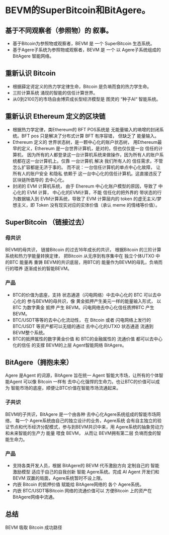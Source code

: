 # BEVM的SuperBitcoin和BitAgere。

## 基于不同观察者（参照物）的 叙事。
- 基于Bitcoin为参照物或观察者，BEVM 是 一个 SuperBitcoin 生态系统。
- 基于Agere子系统为参照物或观察者，BEVM 是 一个 以 Agere子系统组成的 BitAgere 智能网络。

## 重新认识 Bitcoin
- 根据薛定谔定义的热力学定律生命，Bitcoin 是负墒而食的热力学生命。
- 三阶计算系统 涌现的智能的信任计算世界。
- 从0到2100万的市场自由博弈成长型经济模型是 图灵的 “种子AI“ 智能系统。

## 重新认识 Ethereum 定义的区块链
-  根据热力学定律，类Ethereum的 BFT POS系统是 无能量输入的墒增的封闭系统。BFT pos 只是解决了分布式计算 BFT 有序容错， 但缺乏了 能量输入。
-  Ethereum 定义的 世界状态树，是一颗中心化的账户状态树， 用Ethereum最早的定义，Ethereum 是一台世界计算机，是对的，但也仅仅是一台 信任的计算机， 因为所有的人都登录这一台计算机系统来做操作，因为所有人的账户系统都在这一台计算机上。仅靠 一台计算机 解决 我们所有人的 信任需求，不管怎么扩容都是无济于事的。 而不说：一台信任计算机的单点中心化故障， 让所有人的账户安全 和隐私 依赖于 这一台中心化的信任计算机。这直接违反了区块链所倡导的 去中心化。
-  封闭的 EVM 计算机系统， 由于 Ehereum 中心化账户模型的原因，导致了 中心化的 EVM 计算， 中心化的EVM计算，不能 信任化的把外界的 带状态的行为数据输入到 EVM计算系统，导致了 EVM 计算层内的 token 的虚无主义/梦想主义，即 Token 没有现实对应的实体价值（承认 meme 的情绪等价值）。

## SuperBitcoin （链接过去）
### 母共识
BEVM的母共识， 链接Bitcoin 的过去16年成长的共识， 根据Bitcoin 的三阶计算系统和热力学能量转换定律， 把Bitcoin 从无序到有序集中在 独立个体UTXO 中的BTC 能量再 重铸 BEVM的共识底层，用BTC的 能量作为BEVM的母乳，负墒而行的喂养 逐渐成长的智能BEVM。
### 产品
- BTC的价值为底座，支持 状态通道（闪电网络）中去中心化的 BTC 可以去中心化的 参与BEVM的母共识，像 黄金抵押产生美元一样的能量输入形式， 以BTC 为数字黄金 抵押 产生 BEVM。闪电网络去中心化信任质押BTC 产生BEVM。
- BTC/USDT等等的去中心化流动性， 在 Bitcoin 或者 闪电网络上发行的 BTC/USDT 等资产都可以无缝的通过 去中心化的UTXO 状态通道 流通到 BEVM整个系统。
- BTC的抵押属性的数字黄金价值 和 BTC的金融属性的 流通价值 都可以去中心化的信任 的支撑 BEVM的上层 Agent智能网络 BitAgere。

## BitAgere（拥抱未来）
Agere 是Agent 的词源，BitAgere 旨在统一 Agent 智能大市场，让所有的个体智能Agent 可以像 Bitcoin 一样有 去中心化强悍的生命力。也让BTC的价值可以成为 智能市场的底座，顺便让BTC价值在智能市场流通起来。
### 子共识
BEVM的子共识，BitAgere 是一个由各种 去中心化Agere系统组成的智能市场网络， 每一个 Agere系统由自己的独立设计的业务，Agere系统 会有自主独立的验证节点和代币经济分配模式，参与到BEVM共识中来，用 Agere系统的抽象劳动力和未来智能的生产力 能量 喂食 BEVM， 从而让 BEVM拥有第二层 负墒而食的智能生命力。 
### 产品
- 支持各类开发人员，根据 BitAgere的 BEVM 代币激励方向 定制自己的 智能激励模型 适应于自己的自我创新 智能 Agere系统。完成 AI Agent 开发们和BEVM 双赢的局面，Agere系统暂时不设上限。
- 内嵌 Bitcoin 的抵押价值 赋能给 BitAgere网络的 各个 Agere系统。
- 内嵌 BTC/USDT等Bitcoin 网络的流通价值可以 方便Bitcoin 上的资产在 BitAgere网络中流通。

## 总结
BEVM 吸取 Bitcoin 成功路径
